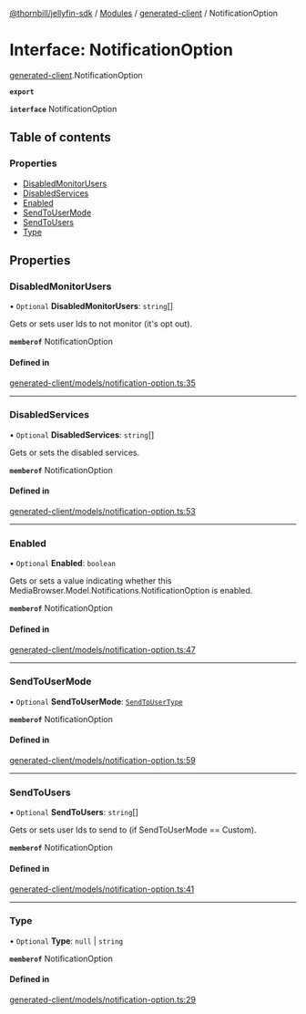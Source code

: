 [@thornbill/jellyfin-sdk](../README.md) / [Modules](../modules.md) / [generated-client](../modules/generated_client.md) / NotificationOption

# Interface: NotificationOption

[generated-client](../modules/generated_client.md).NotificationOption

**`export`**

**`interface`** NotificationOption

## Table of contents

### Properties

- [DisabledMonitorUsers](generated_client.NotificationOption.md#disabledmonitorusers)
- [DisabledServices](generated_client.NotificationOption.md#disabledservices)
- [Enabled](generated_client.NotificationOption.md#enabled)
- [SendToUserMode](generated_client.NotificationOption.md#sendtousermode)
- [SendToUsers](generated_client.NotificationOption.md#sendtousers)
- [Type](generated_client.NotificationOption.md#type)

## Properties

### DisabledMonitorUsers

• `Optional` **DisabledMonitorUsers**: `string`[]

Gets or sets user Ids to not monitor (it\'s opt out).

**`memberof`** NotificationOption

#### Defined in

[generated-client/models/notification-option.ts:35](https://github.com/jellyfin/jellyfin-sdk-typescript/blob/7402732/src/generated-client/models/notification-option.ts#L35)

___

### DisabledServices

• `Optional` **DisabledServices**: `string`[]

Gets or sets the disabled services.

**`memberof`** NotificationOption

#### Defined in

[generated-client/models/notification-option.ts:53](https://github.com/jellyfin/jellyfin-sdk-typescript/blob/7402732/src/generated-client/models/notification-option.ts#L53)

___

### Enabled

• `Optional` **Enabled**: `boolean`

Gets or sets a value indicating whether this MediaBrowser.Model.Notifications.NotificationOption is enabled.

**`memberof`** NotificationOption

#### Defined in

[generated-client/models/notification-option.ts:47](https://github.com/jellyfin/jellyfin-sdk-typescript/blob/7402732/src/generated-client/models/notification-option.ts#L47)

___

### SendToUserMode

• `Optional` **SendToUserMode**: [`SendToUserType`](../enums/generated_client.SendToUserType.md)

**`memberof`** NotificationOption

#### Defined in

[generated-client/models/notification-option.ts:59](https://github.com/jellyfin/jellyfin-sdk-typescript/blob/7402732/src/generated-client/models/notification-option.ts#L59)

___

### SendToUsers

• `Optional` **SendToUsers**: `string`[]

Gets or sets user Ids to send to (if SendToUserMode == Custom).

**`memberof`** NotificationOption

#### Defined in

[generated-client/models/notification-option.ts:41](https://github.com/jellyfin/jellyfin-sdk-typescript/blob/7402732/src/generated-client/models/notification-option.ts#L41)

___

### Type

• `Optional` **Type**: ``null`` \| `string`

**`memberof`** NotificationOption

#### Defined in

[generated-client/models/notification-option.ts:29](https://github.com/jellyfin/jellyfin-sdk-typescript/blob/7402732/src/generated-client/models/notification-option.ts#L29)
